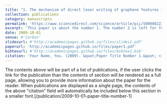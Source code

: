 ```yaml
---
title: "1. The mechanism of direct laser writing of graphene features into graphene oxide films involves photoreduction and thermally assisted structural rearrangement"
collection: publications
category: manuscripts
permalink: 'https://www.sciencedirect.com/science/article/pii/S0008622315305182'
excerpt: 'This paper is about the number 1. The number 2 is left for future work.'
date: 2009-10-01
venue: #'Carbon'
slidesurl: #'http://academicpages.github.io/files/slides1.pdf'
paperurl: 'http://academicpages.github.io/files/paper1.pdf'
bibtexurl: #'http://academicpages.github.io/files/bibtex1.bib'
citation: 'Your Name, You. (2009). &quot;Paper Title Number 1.&quot; <i>Journal 1</i>. 1(1).'
---
```

The contents above will be part of a list of publications, if the user clicks the link for the publication than the contents of section will be rendered as a full page, allowing you to provide more information about the paper for the reader. When publications are displayed as a single page, the contents of the above "citation" field will automatically be included below this section in a smaller font.[/publication/2009-10-01-paper-title-number-1]
